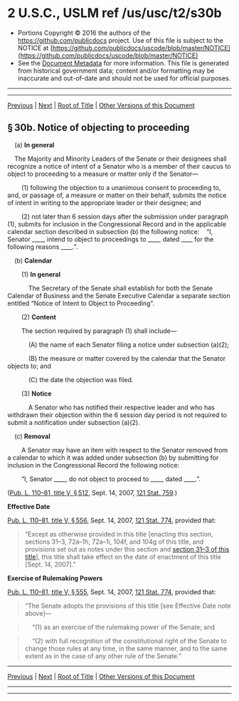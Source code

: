 ---
---

# 2 U.S.C., USLM ref /us/usc/t2/s30b

* Portions Copyright © 2016 the authors of the https://github.com/publicdocs project.
  Use of this file is subject to the NOTICE at [https://github.com/publicdocs/uscode/blob/master/NOTICE](https://github.com/publicdocs/uscode/blob/master/NOTICE)
* See the [Document Metadata](././../../../..//README.md) for more information.
  This file is generated from historical government data; content and/or formatting may be inaccurate and out-of-date and should not be used for official purposes.

----------
----------

[Previous](./../../../..//us/usc/t2/ch2/m__us_usc_t2_s30a.md) | [Next](./../../../..//us/usc/t2/ch3/m__us_usc_t2_ch3.md) | [Root of Title](./../../../../) | [Other Versions of this Document](https://publicdocs.github.io/go/links?ns=uslm&ref=%2Fus%2Fusc%2Ft2%2Fs30b)

## § 30b. Notice of objecting to proceeding

    (a) __In general__ 

    The Majority and Minority Leaders of the Senate or their designees shall recognize a notice of intent of a Senator who is a member of their caucus to object to proceeding to a measure or matter only if the Senator—

        (1) following the objection to a unanimous consent to proceeding to, and, or passage of, a measure or matter on their behalf, submits the notice of intent in writing to the appropriate leader or their designee; and

        (2) not later than 6 session days after the submission under paragraph (1), submits for inclusion in the Congressional Record and in the applicable calendar section described in subsection (b) the following notice:    “I, Senator \_\_\_\_, intend to object to proceedings to \_\_\_\_, dated \_\_\_\_ for the following reasons \_\_\_\_.”.

    (b) __Calendar__ 

        (1) __In general__ 

            The Secretary of the Senate shall establish for both the Senate Calendar of Business and the Senate Executive Calendar a separate section entitled “Notice of Intent to Object to Proceeding”.

        (2) __Content__ 

        The section required by paragraph (1) shall include—

            (A) the name of each Senator filing a notice under subsection (a)(2);

            (B) the measure or matter covered by the calendar that the Senator objects to; and

            (C) the date the objection was filed.

        (3) __Notice__ 

            A Senator who has notified their respective leader and who has withdrawn their objection within the 6 session day period is not required to submit a notification under subsection (a)(2).

    (c) __Removal__ 

        A Senator may have an item with respect to the Senator removed from a calendar to which it was added under subsection (b) by submitting for inclusion in the Congressional Record the following notice:

        “I, Senator \_\_\_\_, do not object to proceed to \_\_\_\_, dated \_\_\_\_.”.

([Pub. L. 110–81, title V, § 512][/us/pl/110/81/s512], Sept. 14, 2007, [121 Stat. 759][/us/stat/121/759].)

 __Effective Date__ 

[Pub. L. 110–81, title V, § 556][/us/pl/110/81/s556], Sept. 14, 2007, [121 Stat. 774][/us/stat/121/774], provided that: 

> “Except as otherwise provided in this title \[enacting this section, sections 31–3, 72a–1h, 72a–1i, 104f, and 104g of this title, and provisions set out as notes under this section and [section 31–3 of this title][/us/usc/t2/s31–3]\], this title shall take effect on the date of enactment of this title \[Sept. 14, 2007\].”

 __Exercise of Rulemaking Powers__ 

[Pub. L. 110–81, title V, § 555][/us/pl/110/81/s555], Sept. 14, 2007, [121 Stat. 774][/us/stat/121/774], provided that: 

> “The Senate adopts the provisions of this title \[see Effective Date note above\]—

>     “(1) as an exercise of the rulemaking power of the Senate; and

>     “(2) with full recognition of the constitutional right of the Senate to change those rules at any time, in the same manner, and to the same extent as in the case of any other rule of the Senate.”

----------

[Previous](./../../../..//us/usc/t2/ch2/m__us_usc_t2_s30a.md) | [Next](./../../../..//us/usc/t2/ch3/m__us_usc_t2_ch3.md) | [Root of Title](./../../../../) | [Other Versions of this Document](https://publicdocs.github.io/go/links?ns=uslm&ref=%2Fus%2Fusc%2Ft2%2Fs30b)

----------
----------

[/us/pl/110/81/s512]: https://publicdocs.github.io/go/links?ns=uslm&ref=%2Fus%2Fpl%2F110%2F81%2Fs512
[/us/stat/121/759]: https://publicdocs.github.io/go/links?ns=uslm&ref=%2Fus%2Fstat%2F121%2F759
[/us/pl/110/81/s556]: https://publicdocs.github.io/go/links?ns=uslm&ref=%2Fus%2Fpl%2F110%2F81%2Fs556
[/us/stat/121/774]: https://publicdocs.github.io/go/links?ns=uslm&ref=%2Fus%2Fstat%2F121%2F774
[/us/usc/t2/s31–3]: https://publicdocs.github.io/go/links?ns=uslm&ref=%2Fus%2Fusc%2Ft2%2Fs31%E2%80%933
[/us/pl/110/81/s555]: https://publicdocs.github.io/go/links?ns=uslm&ref=%2Fus%2Fpl%2F110%2F81%2Fs555
[/us/stat/121/774]: https://publicdocs.github.io/go/links?ns=uslm&ref=%2Fus%2Fstat%2F121%2F774


